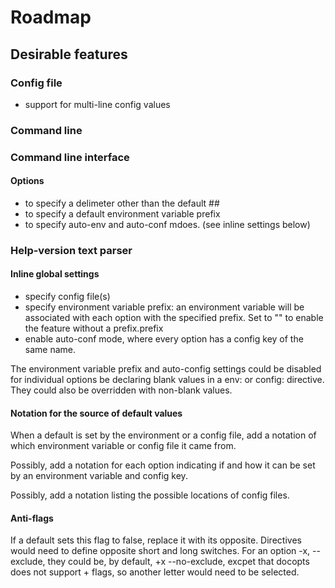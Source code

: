 # Roadmap

## Desirable features

### Config file

- support for multi-line config values

### Command line

### Command line interface

#### Options

- to specify a delimeter other than the default ##
- to specify a default environment variable prefix
- to specify auto-env and auto-conf mdoes. (see inline settings below)

### Help-version text parser

#### Inline global settings

- specify config file(s)
- specify environment variable prefix: an environment variable will be
  associated with each option with the specified prefix. Set to "" to
  enable the feature without a prefix.prefix
- enable auto-conf mode, where every option has a config key of the same name.

The environment variable prefix and auto-config settings could be disabled for
individual options be declaring blank values in a env: or config: directive.
They could also be overridden with non-blank values.

#### Notation for the source of default values

When a default is set by the environment or a config file,
add a notation of which environment variable or config file it came from.

Possibly, add a notation for each option indicating if and how
it can be set by an environment variable and config key.

Possibly, add a notation listing the possible locations of config files.

#### Anti-flags

If a default sets this flag to false, replace it with its opposite.
Directives would need to define opposite short and long switches.
For an option -x, --exclude, they could be, by default, +x --no-exclude,
excpet that docopts does not support + flags, so another letter
would need to be selected.
